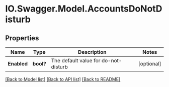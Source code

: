 # IO.Swagger.Model.AccountsDoNotDisturb
## Properties

Name | Type | Description | Notes
------------ | ------------- | ------------- | -------------
**Enabled** | **bool?** | The default value for do-not-disturb | [optional] 

[[Back to Model list]](../README.md#documentation-for-models) [[Back to API list]](../README.md#documentation-for-api-endpoints) [[Back to README]](../README.md)

